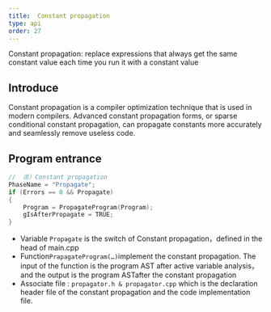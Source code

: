 ```yaml
---
title:  Constant propagation
type: api
order: 27
---
```

Constant propagation: replace expressions that always get the same constant value each time you run it with a constant value

## Introduce

Constant propagation is a compiler optimization technique that is used in modern compilers. Advanced constant propagation forms, or sparse conditional constant propagation, can propagate constants more accurately and seamlessly remove useless code.

## Program entrance

```c++
// （8）Constant propagation
PhaseName = "Propagate";
if (Errors == 0 && Propagate)
{
    Program = PropagateProgram(Program);
    gIsAfterPropagate = TRUE;
}

```
-	Variable `Propagate`  is the switch of Constant propagation，defined in the head of main.cpp
-	Function` PrapagateProgram(…) `implement the constant propagation. The input of the function is the program AST after active variable analysis，and the output is the program ASTafter the constant propagation
-	Associate file : `propagator.h & propagator.cpp` which is the declaration header file of the constant propagation and the code implementation file.
